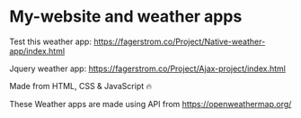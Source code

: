 # My-website and weather apps


Test this weather app: https://fagerstrom.co/Project/Native-weather-app/index.html

Jquery weather app: https://fagerstrom.co/Project/Ajax-project/index.html

Made from HTML, CSS & JavaScript 🔥

These Weather apps are made using API from https://openweathermap.org/